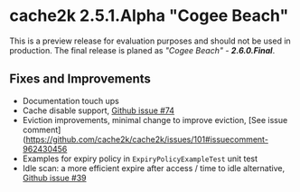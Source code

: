 # cache2k 2.5.1.Alpha "Cogee Beach"

This is a preview release for evaluation purposes and should not be used in production.
The final release is planed as *"Cogee Beach" - **2.6.0.Final***.

## Fixes and Improvements

- Documentation touch ups
- Cache disable support, [Github issue #74](https://github.com/cache2k/cache2k/issues/74)
- Eviction improvements, minimal change to improve eviction, [See issue comment](https://github.com/cache2k/cache2k/issues/101#issuecomment-962430456
- Examples for expiry policy in `ExpiryPolicyExampleTest` unit test
- Idle scan: a more efficient expire after access / time to idle alternative, [Github issue #39](https://github.com/cache2k/cache2k/issues/39) 


